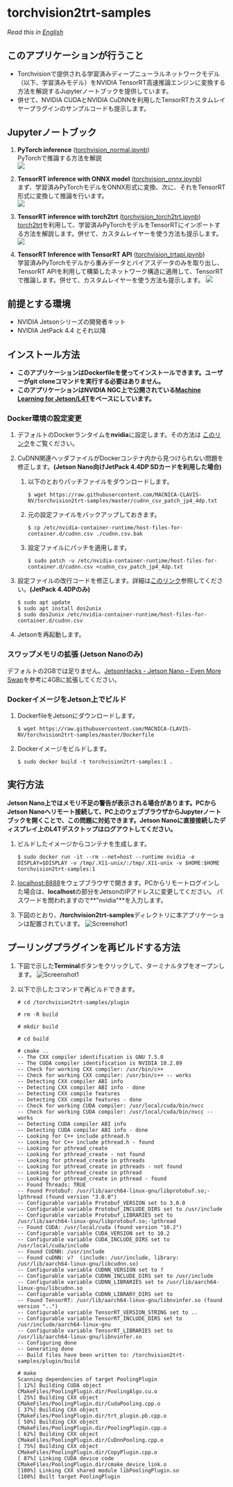 # torchvision2trt-samples

*Read this in [English](README.md)*

## このアプリケーションが行うこと
- Torchvisionで提供される学習済みディープニューラルネットワークモデル（以下、学習済みモデル）をNVIDIA TensorRT高速推論エンジンに変換する方法を解説するJupyterノートブックを提供しています。
- 併せて、NVIDIA CUDAとNVIDIA CuDNNを利用したTensorRTカスタムレイヤープラグインのサンプルコードも提示します。

## Jupyterノートブック

1. **PyTorch inference** \([torchvision_normal.ipynb](./torchvision_normal.ipynb)\)  
    PyTorchで推論する方法を解説  
    ![](./doc/torchvision-normal.svg)

1. **TensorRT inference with ONNX model** \([torchvision_onnx.ipynb](./torchvision_onnx.ipynb)\)  
    まず、学習済みPyTorchモデルをONNX形式に変換、次に、それをTensorRT形式に変換して推論を行います。  
    ![](./doc/torchvision-onnx.svg)

1. **TensorRT inference with torch2trt** \([torchvision_torch2trt.ipynb](./torchvision_torch2trt.ipynb)\)  
    [torch2trt](https://github.com/NVIDIA-AI-IOT/torch2trt)を利用して、学習済みPyTorchモデルをTensorRTにインポートする方法を解説します。併せて、カスタムレイヤーを使う方法も提示します。  
    ![](./doc/torchvision-torch2trt.svg)

1. **TensorRT Inference with TensorRT API** \([torchvision_trtapi.ipynb](./torchvision_trtapi.ipynb)\)  
    学習済みPyTorchモデルから重みデータとバイアスデータのみを取り出し、TensorRT APIを利用して構築したネットワーク構造に適用して、TensorRTで推論します。併せて、カスタムレイヤーを使う方法も提示します。
    ![](./doc/torchvision-trtapi.svg)

## 前提とする環境
- NVIDIA Jetsonシリーズの開発者キット
- NVIDIA JetPack 4.4 とそれ以降

## インストール方法

- **このアプリケーションはDockerfileを使ってインストールできます。ユーザーがgit cloneコマンドを実行する必要はありません。**
- **このアプリケーションはNVIDIA NGC上で公開されている[Machine Learning for Jetson/L4T](https://ngc.nvidia.com/catalog/containers/nvidia:l4t-ml)をベースにしています。**

### Docker環境の設定変更

1. デフォルトのDockerランタイムを**nvidia**に設定します。その方法は [このリンク](https://github.com/dusty-nv/jetson-containers#docker-default-runtime)をご覧ください。
1. CuDNN関連ヘッダファイルがDockerコンテナ内から見つけられない問題を修正します。**(Jetson Nano向けJetPack 4.4DP SDカードを利用した場合)**
    1. 以下のとおりパッチファイルをダウンロードします。
        ```
        $ wget https://raw.githubusercontent.com/MACNICA-CLAVIS-NV/torchvision2trt-samples/master/cudnn_csv_patch_jp4_4dp.txt
        ```
    1. 元の設定ファイルをバックアップしておきます。
        ```
        $ cp /etc/nvidia-container-runtime/host-files-for-container.d/cudnn.csv ./cudnn.csv.bak
        ```
    1. 設定ファイルにパッチを適用します。
        ```
        $ sudo patch -u /etc/nvidia-container-runtime/host-files-for-container.d/cudnn.csv <cudnn_csv_patch_jp4_4dp.txt
        ```
1. 設定ファイルの改行コードを修正します。詳細は[このリンク](https://github.com/dusty-nv/jetson-containers/issues/3#issuecomment-638541303)参照してください。**(JetPack 4.4DPのみ)**
    ```
    $ sudo apt update
    $ sudo apt install dos2unix
    $ sudo dos2unix /etc/nvidia-container-runtime/host-files-for-container.d/cudnn.csv
    ```

1. Jetsonを再起動します。

### スワップメモリの拡張 **(Jetson Nanoのみ)**

デフォルトの2GBでは足りません。[JetsonHacks - Jetson Nano – Even More Swap](https://www.jetsonhacks.com/2019/11/28/jetson-nano-even-more-swap/)を参考に4GBに拡張してください。

### DockerイメージをJetson上でビルド

1. DockerfileをJetsonにダウンロードします。
    ```
    $ wget https://raw.githubusercontent.com/MACNICA-CLAVIS-NV/torchvision2trt-samples/master/Dockerfile
    ```
1. Dockerイメージをビルドします。
    ```
    $ sudo docker build -t torchvision2trt-samples:1 .
    ```

## 実行方法

**Jetson Nano上ではメモリ不足の警告が表示される場合があります。PCからJetson Nanoへリモート接続して、PC上のウェブブラウザからJupyterノートブックを開くことで、この問題に対処できます。Jetson Nanoに直接接続したディスプレイ上のL4Tデスクトップはログアウトしてください。**

1. ビルドしたイメージからコンテナを生成します。
    ```
    $ sudo docker run -it --rm --net=host --runtime nvidia -e DISPLAY=$DISPLAY -v /tmp/.X11-unix/:/tmp/.X11-unix -v $HOME:$HOME torchvision2trt-samples:1
    ```
1. [localhost:8888](http://localhost:8888)をウェブブラウザで開きます。PCからリモートログインした場合は、**localhost**の部分をJetsonのIPアドレスに変更してください。
パスワードを問われますので**"nvidia"**を入力します。

1. 下図のとおり、**/torchvision2trt-samples**ディレクトリに本アプリケーションは配置されています。
![Screenshot1](./doc/screenshot.jpg)

## プーリングプラグインを再ビルドする方法

1. 下図で示した**Terminal**ボタンをクリックして、ターミナルタブをオープンします。
![Screenshot1](./doc/screenshot2.jpg)

2. 以下で示したコマンドで再ビルドできます。

    ```
    # cd /torchvision2trt-samples/plugin

    # rm -R build

    # mkdir build

    # cd build

    # cmake ..
    -- The CXX compiler identification is GNU 7.5.0
    -- The CUDA compiler identification is NVIDIA 10.2.89
    -- Check for working CXX compiler: /usr/bin/c++
    -- Check for working CXX compiler: /usr/bin/c++ -- works
    -- Detecting CXX compiler ABI info
    -- Detecting CXX compiler ABI info - done
    -- Detecting CXX compile features
    -- Detecting CXX compile features - done
    -- Check for working CUDA compiler: /usr/local/cuda/bin/nvcc
    -- Check for working CUDA compiler: /usr/local/cuda/bin/nvcc -- works
    -- Detecting CUDA compiler ABI info
    -- Detecting CUDA compiler ABI info - done
    -- Looking for C++ include pthread.h
    -- Looking for C++ include pthread.h - found
    -- Looking for pthread_create
    -- Looking for pthread_create - not found
    -- Looking for pthread_create in pthreads
    -- Looking for pthread_create in pthreads - not found
    -- Looking for pthread_create in pthread
    -- Looking for pthread_create in pthread - found
    -- Found Threads: TRUE
    -- Found Protobuf: /usr/lib/aarch64-linux-gnu/libprotobuf.so;-lpthread (found version "3.0.0")
    -- Configurable variable Protobuf_VERSION set to 3.0.0
    -- Configurable variable Protobuf_INCLUDE_DIRS set to /usr/include
    -- Configurable variable Protobuf_LIBRARIES set to /usr/lib/aarch64-linux-gnu/libprotobuf.so;-lpthread
    -- Found CUDA: /usr/local/cuda (found version "10.2")
    -- Configurable variable CUDA_VERSION set to 10.2
    -- Configurable variable CUDA_INCLUDE_DIRS set to /usr/local/cuda/include
    -- Found CUDNN: /usr/include
    -- Found cuDNN: v?  (include: /usr/include, library: /usr/lib/aarch64-linux-gnu/libcudnn.so)
    -- Configurable variable CUDNN_VERSION set to ?
    -- Configurable variable CUDNN_INCLUDE_DIRS set to /usr/include
    -- Configurable variable CUDNN_LIBRARIES set to /usr/lib/aarch64-linux-gnu/libcudnn.so
    -- Configurable variable CUDNN_LIBRARY_DIRS set to
    -- Found TensorRT: /usr/lib/aarch64-linux-gnu/libnvinfer.so (found version "..")
    -- Configurable variable TensorRT_VERSION_STRING set to ..
    -- Configurable variable TensorRT_INCLUDE_DIRS set to /usr/include/aarch64-linux-gnu
    -- Configurable variable TensorRT_LIBRARIES set to /usr/lib/aarch64-linux-gnu/libnvinfer.so
    -- Configuring done
    -- Generating done
    -- Build files have been written to: /torchvision2trt-samples/plugin/build

    # make
    Scanning dependencies of target PoolingPlugin
    [ 12%] Building CUDA object CMakeFiles/PoolingPlugin.dir/PoolingAlgo.cu.o
    [ 25%] Building CXX object CMakeFiles/PoolingPlugin.dir/CudaPooling.cpp.o
    [ 37%] Building CXX object CMakeFiles/PoolingPlugin.dir/trt_plugin.pb.cpp.o
    [ 50%] Building CXX object CMakeFiles/PoolingPlugin.dir/PoolingPlugin.cpp.o
    [ 62%] Building CXX object CMakeFiles/PoolingPlugin.dir/CuDnnPooling.cpp.o
    [ 75%] Building CXX object CMakeFiles/PoolingPlugin.dir/CopyPlugin.cpp.o
    [ 87%] Linking CUDA device code CMakeFiles/PoolingPlugin.dir/cmake_device_link.o
    [100%] Linking CXX shared module libPoolingPlugin.so
    [100%] Built target PoolingPlugin
    ```

